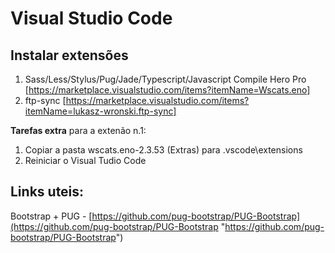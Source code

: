# Visual Studio Code
## Instalar extensões
1. Sass/Less/Stylus/Pug/Jade/Typescript/Javascript Compile Hero Pro [https://marketplace.visualstudio.com/items?itemName=Wscats.eno]
2. ftp-sync [https://marketplace.visualstudio.com/items?itemName=lukasz-wronski.ftp-sync]

**Tarefas extra** para a extenão n.1: 
1. Copiar a pasta wscats.eno-2.3.53 (Extras) para <HOME DIRECTORY>\.vscode\extensions
2. Reiniciar o Visual Tudio Code

  ## Links uteis:

Bootstrap + PUG - [https://github.com/pug-bootstrap/PUG-Bootstrap](https://github.com/pug-bootstrap/PUG-Bootstrap "https://github.com/pug-bootstrap/PUG-Bootstrap")
